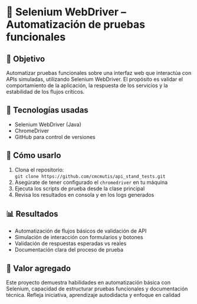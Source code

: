 # 🤖 Selenium WebDriver – Automatización de pruebas funcionales

## 🎯 Objetivo
Automatizar pruebas funcionales sobre una interfaz web que interactúa con APIs simuladas, utilizando Selenium WebDriver. El propósito es validar el comportamiento de la aplicación, la respuesta de los servicios y la estabilidad de los flujos críticos.

## 🧰 Tecnologías usadas
- Selenium WebDriver (Java)
- ChromeDriver
- GitHub para control de versiones

## 🚀 Cómo usarlo
1. Clona el repositorio:  
   `git clone https://github.com/cmcmutis/api_stand_tests.git`
2. Asegúrate de tener configurado el `chromedriver` en tu máquina
3. Ejecuta los scripts de prueba desde la clase principal
4. Revisa los resultados en consola y en los logs generados

## 📊 Resultados
- Automatización de flujos básicos de validación de API
- Simulación de interacción con formularios y botones
- Validación de respuestas esperadas vs reales
- Documentación clara del proceso de prueba

## 💬 Valor agregado
Este proyecto demuestra habilidades en automatización básica con Selenium, capacidad de estructurar pruebas funcionales y documentación técnica. Refleja iniciativa, aprendizaje autodidacta y enfoque en calidad
